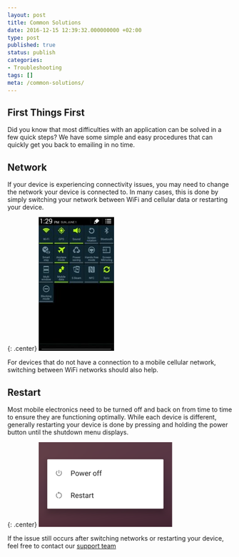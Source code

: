 ```yaml
---
layout: post
title: Common Solutions
date: 2016-12-15 12:39:32.000000000 +02:00
type: post
published: true
status: publish
categories:
- Troubleshooting
tags: []
meta: /common-solutions/
---
```


## First Things First

Did you know that most difficulties with an application can be solved in a few quick steps? We have some simple and easy procedures that can quickly get you back to emailing in no time.

## Network

If your device is experiencing connectivity issues, you may need to change the network your device is connected to. In many cases, this is done by simply switching your network between WiFi and cellular data or restarting your device.

{: .center}
![Network](/assets/network-169x300.jpg)

For devices that do not have a connection to a mobile cellular network, switching between WiFi networks should also help.

## Restart

Most mobile electronics need to be turned off and back on from time to time to ensure they are functioning optimally. While each device is different, generally restarting your device is done by pressing and holding the power button until the shutdown menu displays.

{: .center}
![Shutdown](/assets/Shutdwn-300x190.png)

If the issue still occurs after switching networks or restarting your device, feel free to contact our [support team]( mailto:support@bluemail.me)
